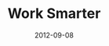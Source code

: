 ---
layout: message
category: message
series: "How to Love Your Job"
title: "Work Smarter"
date: 2012-09-08
audio-description: "Todd Henry talks about how to build capacity in our lives to do great work."
audio: "http://www.crossroads.net/players/media/hq/htlyj_04.mp3"
audio-title: "Work Smarter"
audio-duration: "36&#58;25"
program-description: "Program"
program: "http://www.crossroads.net/players/media/hq/09_08-09_12Program.pdf"
program-title: "Work Smarter"
video-description: "Todd Henry talks about how to build capacity in our lives to do great work."
video-title: "Work Smarter"
video: "https://s3.amazonaws.com/crossroadsvideomessages/htlyj_04.mp4"
video-poster: "https://www.crossroads.net/uploadedfiles/htlyj_04_still.jpg"
---